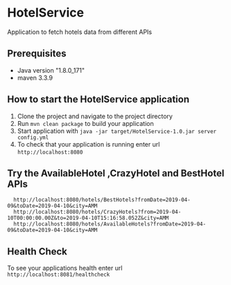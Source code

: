 # HotelService
Application to fetch hotels data from different APIs

Prerequisites
---
* Java version "1.8.0_171"
* maven 3.3.9

How to start the HotelService application
---
1. Clone the project and navigate to the project directory
1. Run `mvn clean package` to build your application
1. Start application with `java -jar target/HotelService-1.0.jar server config.yml`
1. To check that your application is running enter url `http://localhost:8080`

Try the AvailableHotel ,CrazyHotel and BestHotel APIs
--

```
  http://localhost:8080/hotels/BestHotels?fromDate=2019-04-09&toDate=2019-04-10&city=AMM
  http://localhost:8080/hotels/CrazyHotels?from=2019-04-10T00:00:00.00Z&to=2019-04-10T15:16:58.052Z&city=AMM
  http://localhost:8080/hotels/AvailableHotels?fromDate=2019-04-09&toDate=2019-04-10&city=AMM
```

Health Check
---

To see your applications health enter url `http://localhost:8081/healthcheck`
